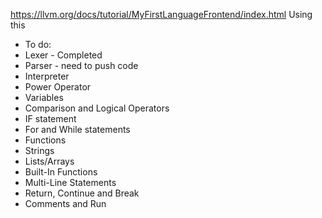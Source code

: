 https://llvm.org/docs/tutorial/MyFirstLanguageFrontend/index.html 
Using this

- To do:
- Lexer - Completed
- Parser - need to push code
- Interpreter
- Power Operator
- Variables
- Comparison and Logical Operators
- IF statement
- For and While statements
- Functions
- Strings
- Lists/Arrays
- Built-In Functions
- Multi-Line Statements
- Return, Continue and Break
- Comments and Run
